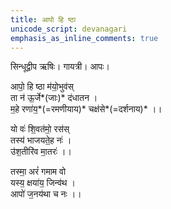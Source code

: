 ```yaml
---
title: आपो हि ष्ठा
unicode_script: devanagari
emphasis_as_inline_comments: true
---
```

सिन्धूद्वीप ऋषिः। गायत्री। आपः।

आपो॒ हि ष्ठा म॑यो॒भुव॑स्  
ता न॑ ऊ॒र्जे*(जाः)* द॑धातन ।  
म॒हे रणा॑य॒*(=रमणीयाय)* चक्ष॑से*(=दर्शनाय)* ।।
 
यो वः॑ शि॒वत॑मो॒ रस॑स्  
तस्य॑ भाजयते॒ह नः॑ ।  
उ॑श॒तीरि॑व मा॒तरः॑ ।।

तस्मा॒ अरं॑ गमाम वो  
यस्य॒ क्षया॑य॒ जिन्व॑थ ।  
आपो॑ ज॒नय॑था च नः ।।